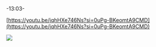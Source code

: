 -13:03-

[https://youtu.be/jqhHXe746Ns?si=0uPg-BKeomtA9CMD](https://youtu.be/jqhHXe746Ns?si=0uPg-BKeomtA9CMD)

![](KO6I60S.png)


